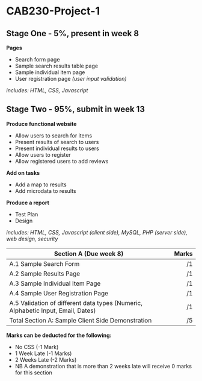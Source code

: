 # CAB230-Project-1

Stage One - 5%, present in week 8
----
**Pages**
- Search form page
- Sample search results table page
- Sample individual item page
- User registration page *(user input validation)*

*includes: HTML, CSS, Javascript*

Stage Two - 95%, submit in week 13
----
**Produce functional website**
- Allow users to search for items
- Present results of search to users
- Present individual results to users
- Allow users to register
- Allow registered users to add reviews 

**Add on tasks**
- Add a map to results
- Add microdata to results

**Produce a report**
- Test Plan
- Design

*includes: HTML, CSS, Javascript (client side), MySQL, PHP (server side), web design, security*

| Section A (Due week 8) | Marks |
| ------------- |--------------:|
|A.1 Sample Search Form|	/1|
|A.2 Sample Results Page|	/1|
|A.3 Sample Individual Item Page|	/1|
|A.4 Sample User Registration Page|	/1|
|A.5 Validation of different data types (Numeric, Alphabetic Input, Email, Dates)|	/1|
|Total Section A: Sample Client Side Demonstration|	/5|

**Marks can be deducted for the following:**
- No CSS (-1 Mark)
- 1 Week Late (-1 Marks)
- 2 Weeks Late (-2 Marks)
- NB A demonstration that is more than 2 weeks late will receive 0 marks for this section	

